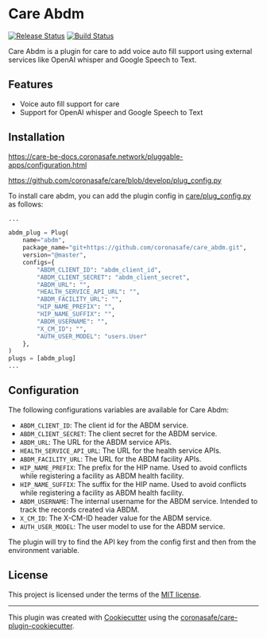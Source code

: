 # Care Abdm

[![Release Status](https://img.shields.io/pypi/v/care_abdm.svg)](https://pypi.python.org/pypi/care_abdm)
[![Build Status](https://github.com/coronasafe/care_abdm/actions/workflows/build.yaml/badge.svg)](https://github.com/coronasafe/care_abdm/actions/workflows/build.yaml)

Care Abdm is a plugin for care to add voice auto fill support using external services like OpenAI whisper and Google Speech to Text.

## Features

- Voice auto fill support for care
- Support for OpenAI whisper and Google Speech to Text

## Installation

https://care-be-docs.coronasafe.network/pluggable-apps/configuration.html

https://github.com/coronasafe/care/blob/develop/plug_config.py

To install care abdm, you can add the plugin config in [care/plug_config.py](https://github.com/coronasafe/care/blob/develop/plug_config.py) as follows:

```python
...

abdm_plug = Plug(
    name="abdm",
    package_name="git+https://github.com/coronasafe/care_abdm.git",
    version="@master",
    configs={
        "ABDM_CLIENT_ID": "abdm_client_id",
        "ABDM_CLIENT_SECRET": "abdm_client_secret",
        "ABDM_URL": "",
        "HEALTH_SERVICE_API_URL": "",
        "ABDM_FACILITY_URL": "",
        "HIP_NAME_PREFIX": "",
        "HIP_NAME_SUFFIX": "",
        "ABDM_USERNAME": "",
        "X_CM_ID": "",
        "AUTH_USER_MODEL": "users.User"
    },
)
plugs = [abdm_plug]
...
```

## Configuration

The following configurations variables are available for Care Abdm:

- `ABDM_CLIENT_ID`: The client id for the ABDM service.
- `ABDM_CLIENT_SECRET`: The client secret for the ABDM service.
- `ABDM_URL`: The URL for the ABDM service APIs.
- `HEALTH_SERVICE_API_URL`: The URL for the health service APIs.
- `ABDM_FACILITY_URL`: The URL for the ABDM facility APIs.
- `HIP_NAME_PREFIX`: The prefix for the HIP name. Used to avoid conflicts while registering a facility as ABDM health facility.
- `HIP_NAME_SUFFIX`: The suffix for the HIP name. Used to avoid conflicts while registering a facility as ABDM health facility.
- `ABDM_USERNAME`: The internal username for the ABDM service. Intended to track the records created via ABDM.
- `X_CM_ID`: The X-CM-ID header value for the ABDM service.
- `AUTH_USER_MODEL`: The user model to use for the ABDM service.

The plugin will try to find the API key from the config first and then from the environment variable.

## License

This project is licensed under the terms of the [MIT license](LICENSE).

---

This plugin was created with [Cookiecutter](https://github.com/audreyr/cookiecutter) using the [coronasafe/care-plugin-cookiecutter](https://github.com/coronasafe/care-plugin-cookiecutter).
